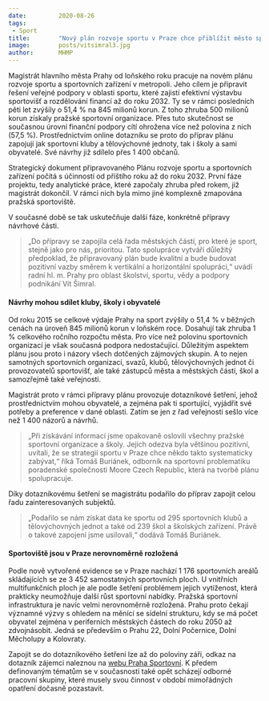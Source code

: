 ```yaml
---
date:         2020-08-26
tags:         
 - Sport
title:        "Nový plán rozvoje sportu v Praze chce přiblížit město sportovním metropolím, své návrhy sdílí kluby, školy i obyvatelé"
image: 	      posts/vitsimral3.jpg
author:       MHMP
---
```


Magistrát hlavního města Prahy od loňského roku pracuje na novém plánu rozvoje sportu a sportovních zařízení v metropoli. Jeho cílem je připravit řešení veřejné podpory v oblasti sportu, které zajistí efektivní výstavbu sportovišť a rozdělování financí až do roku 2032. Ty se v rámci posledních pěti let zvýšily o 51,4 % na 845 milionů korun. Z toho zhruba 500 milionů korun získaly pražské sportovní organizace. Přes tuto skutečnost se současnou úrovní finanční podpory cítí ohrožena více než polovina z nich (57,5 %). Prostřednictvím online dotazníku se proto do příprav plánu zapojují jak sportovní kluby a tělovýchovné jednoty, tak i školy a sami obyvatelé. Své návrhy již sdílelo přes 1 400 občanů.

Strategický dokument připravovaného Plánu rozvoje sportu a sportovních zařízení počítá s účinností od příštího roku až do roku 2032. První fáze projektu, tedy analytické práce, které započaly zhruba před rokem, již magistrát dokončil. V rámci nich byla mimo jiné komplexně zmapována pražská sportoviště.

V současné době se tak uskutečňuje další fáze, konkrétně přípravy návrhové části. 

> „Do přípravy se zapojila celá řada městských částí, pro které je sport, stejně jako pro nás, prioritou. Tato spolupráce vytváří důležitý předpoklad, že připravovaný plán bude kvalitní a bude budovat pozitivní vazby směrem k vertikální a horizontální spolupráci,“ uvádí radní hl. m. Prahy pro oblast školství, sportu, vědy a podpory podnikání Vít Šimral.

#### Návrhy mohou sdílet kluby, školy i obyvatelé

Od roku 2015 se celkové výdaje Prahy na sport zvýšily o 51,4 % v běžných cenách na úroveň 845 milionů korun v loňském roce. Dosahují tak zhruba 1 % celkového ročního rozpočtu města. Pro více než polovinu sportovních organizací je však současná podpora nedostačující. Důležitým aspektem plánu jsou proto i názory všech dotčených zájmových skupin. A to nejen samotných sportovních organizací, svazů, klubů, tělovýchovných jednot či provozovatelů sportovišť, ale také zástupců města a městských částí, škol a samozřejmě také veřejnosti.

Magistrát proto v rámci přípravy plánu provozuje dotazníkové šetření, jehož prostřednictvím mohou obyvatelé, a zejména pak ti sportující, vyjádřit své potřeby a preference v dané oblasti. Zatím se jen z řad veřejnosti sešlo více než 1 400 názorů a návrhů.

> „Při získávání informací jsme opakovaně oslovili všechny pražské sportovní organizace a školy. Jejich odezva byla většinou pozitivní, uvítali, že se strategií sportu v Praze chce někdo takto systematicky zabývat,“ říká Tomáš Buriánek, odborník na sportovní problematiku poradenské společnosti Moore Czech Republic, která na tvorbě plánu spolupracuje.

Díky dotazníkovému šetření se magistrátu podařilo do příprav zapojit celou řadu zainteresovaných subjektů. 

> „Podařilo se nám získat data ke sportu od 295 sportovních klubů a tělovýchovných jednot a také od 239 škol a školských zařízení. Právě o takové zapojení jsme usilovali,“ dodává Tomáš Buriánek.

#### Sportoviště jsou v Praze nerovnoměrně rozložená

Podle nově vytvořené evidence se v Praze nachází 1 176 sportovních areálů skládajících se ze 3 452 samostatných sportovních ploch. U vnitřních multifunkčních ploch je ale podle šetření problémem jejich vytíženost, která prakticky neumožňuje další růst sportovní nabídky. Pražská sportovní infrastruktura je navíc velmi nerovnoměrně rozložená. Prahu proto čekají významné výzvy s ohledem na měnící se sídelní strukturu, kdy se má počet obyvatel zejména v periferních městských částech do roku 2050 až zdvojnásobit. Jedná se především o Prahu 22, Dolní Počernice, Dolní Měcholupy a Kolovraty.

Zapojit se do dotazníkového šetření lze až do poloviny září, odkaz na dotazník zájemci naleznou na [webu Praha Sportovní](https://www.survio.com/survey/d/sportvpraze). K předem definovaným tématům se v současnosti také opět scházejí odborné pracovní skupiny, které musely svou činnost v období mimořádných opatření dočasně pozastavit.
